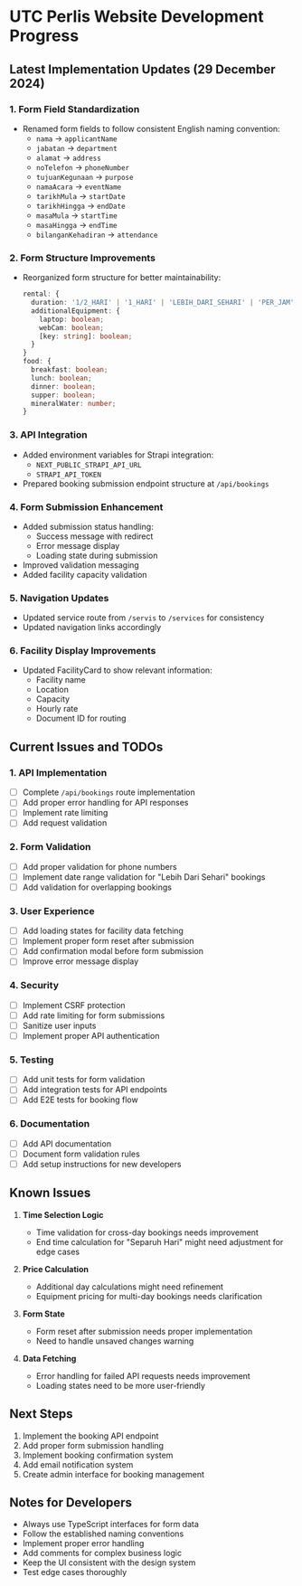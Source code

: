 # UTC Perlis Website Development Progress

## Latest Implementation Updates (29 December 2024)

### 1. Form Field Standardization
- Renamed form fields to follow consistent English naming convention:
  - `nama` → `applicantName`
  - `jabatan` → `department`
  - `alamat` → `address`
  - `noTelefon` → `phoneNumber`
  - `tujuanKegunaan` → `purpose`
  - `namaAcara` → `eventName`
  - `tarikhMula` → `startDate`
  - `tarikhHingga` → `endDate`
  - `masaMula` → `startTime`
  - `masaHingga` → `endTime`
  - `bilanganKehadiran` → `attendance`

### 2. Form Structure Improvements
- Reorganized form structure for better maintainability:
  ```typescript
  rental: {
    duration: '1/2_HARI' | '1_HARI' | 'LEBIH_DARI_SEHARI' | 'PER_JAM';
    additionalEquipment: {
      laptop: boolean;
      webCam: boolean;
      [key: string]: boolean;
    }
  }
  food: {
    breakfast: boolean;
    lunch: boolean;
    dinner: boolean;
    supper: boolean;
    mineralWater: number;
  }
  ```

### 3. API Integration
- Added environment variables for Strapi integration:
  - `NEXT_PUBLIC_STRAPI_API_URL`
  - `STRAPI_API_TOKEN`
- Prepared booking submission endpoint structure at `/api/bookings`

### 4. Form Submission Enhancement
- Added submission status handling:
  - Success message with redirect
  - Error message display
  - Loading state during submission
- Improved validation messaging
- Added facility capacity validation

### 5. Navigation Updates
- Updated service route from `/servis` to `/services` for consistency
- Updated navigation links accordingly

### 6. Facility Display Improvements
- Updated FacilityCard to show relevant information:
  - Facility name
  - Location
  - Capacity
  - Hourly rate
  - Document ID for routing

## Current Issues and TODOs

### 1. API Implementation
- [ ] Complete `/api/bookings` route implementation
- [ ] Add proper error handling for API responses
- [ ] Implement rate limiting
- [ ] Add request validation

### 2. Form Validation
- [ ] Add proper validation for phone numbers
- [ ] Implement date range validation for "Lebih Dari Sehari" bookings
- [ ] Add validation for overlapping bookings

### 3. User Experience
- [ ] Add loading states for facility data fetching
- [ ] Implement proper form reset after submission
- [ ] Add confirmation modal before form submission
- [ ] Improve error message display

### 4. Security
- [ ] Implement CSRF protection
- [ ] Add rate limiting for form submissions
- [ ] Sanitize user inputs
- [ ] Implement proper API authentication

### 5. Testing
- [ ] Add unit tests for form validation
- [ ] Add integration tests for API endpoints
- [ ] Add E2E tests for booking flow

### 6. Documentation
- [ ] Add API documentation
- [ ] Document form validation rules
- [ ] Add setup instructions for new developers

## Known Issues

1. **Time Selection Logic**
   - Time validation for cross-day bookings needs improvement
   - End time calculation for "Separuh Hari" might need adjustment for edge cases

2. **Price Calculation**
   - Additional day calculations might need refinement
   - Equipment pricing for multi-day bookings needs clarification

3. **Form State**
   - Form reset after submission needs proper implementation
   - Need to handle unsaved changes warning

4. **Data Fetching**
   - Error handling for failed API requests needs improvement
   - Loading states need to be more user-friendly

## Next Steps

1. Implement the booking API endpoint
2. Add proper form submission handling
3. Implement booking confirmation system
4. Add email notification system
5. Create admin interface for booking management

## Notes for Developers

- Always use TypeScript interfaces for form data
- Follow the established naming conventions
- Implement proper error handling
- Add comments for complex business logic
- Keep the UI consistent with the design system
- Test edge cases thoroughly
